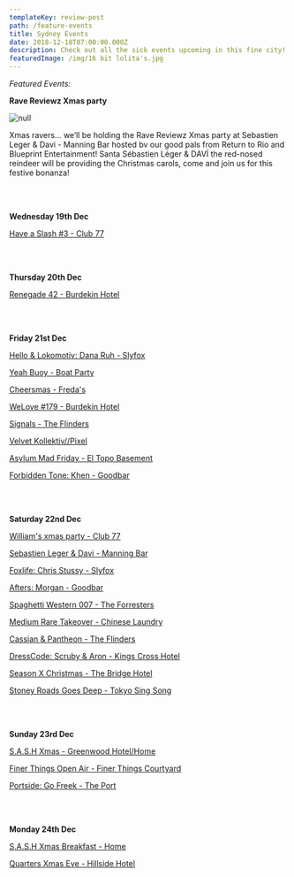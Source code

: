 ```yaml
---
templateKey: review-post
path: /feature-events
title: Sydney Events
date: 2018-12-18T07:00:00.000Z
description: Check out all the sick events upcoming in this fine city!
featuredImage: /img/16 bit lolita's.jpg
---
```

_Featured Events:_

**Rave Reviewz Xmas party**

![null](/img/48412254_777363849281300_4957484834839592960_o.jpg)

Xmas ravers... we’ll be holding the Rave Reviewz Xmas party at Sebastien Leger & Davi - Manning Bar hosted bv our good pals from Return to Rio and Blueprint Entertainment! Santa Sébastien Léger & DAVÍ the red-nosed reindeer will be providing the Christmas carols, come and join us for this festive bonanza!

<br><br>

**Wednesday 19th Dec**

[Have a Slash #3 - Club 77](https://www.facebook.com/events/593214184465530/)

<br><br>

**Thursday 20th Dec**

[Renegade 42 - Burdekin Hotel](https://www.facebook.com/events/518703488636774/)

<br><br>

**Friday 21st Dec**

[Hello & Lokomotiv: Dana Ruh - Slyfox](https://www.facebook.com/events/1358376364293143/)

[Yeah Buoy - Boat Party](https://www.facebook.com/events/1917002711682033/)

[Cheersmas - Freda's](https://www.facebook.com/events/207406616814080/)

[WeLove #179 - Burdekin Hotel](https://www.facebook.com/events/257956624877466/)

[Signals - The Flinders](https://www.facebook.com/events/577293166047669/)

[Velvet Kollektiv//Pixel](https://www.facebook.com/events/1227451174071872/)

[Asylum Mad Friday - El Topo Basement](https://www.facebook.com/events/313760646131135/)

[Forbidden Tone: Khen - Goodbar](https://www.facebook.com/events/742531209417462/)

<br><br>

**Saturday 22nd Dec**

[William's xmas party - Club 77](https://www.facebook.com/events/412264285979178/)

[Sebastien Leger & Davi - Manning Bar](https://www.facebook.com/events/2225167621035751/)

[Foxlife: Chris Stussy - Slyfox](https://www.facebook.com/events/617399352012888/)

[Afters: Morgan - Goodbar](https://www.facebook.com/events/361906781232100/)

[Spaghetti Western 007 - The Forresters](https://www.facebook.com/events/492935527781357/)

[Medium Rare Takeover - Chinese Laundry](https://www.facebook.com/events/275095689860011/)

[Cassian & Pantheon - The Flinders](https://www.facebook.com/events/333412117242353/)

[DressCode: Scruby & Aron - Kings Cross Hotel](https://www.facebook.com/events/1811437602298437/)

[Season X Christmas - The Bridge Hotel](https://www.facebook.com/events/309037546351023/)

[Stoney Roads Goes Deep - Tokyo Sing Song](https://www.facebook.com/events/2295184597380713/)

<br><br>

**Sunday 23rd Dec**

[S.A.S.H Xmas - Greenwood Hotel/Home](https://www.facebook.com/events/738000043221902/)

[Finer Things Open Air - Finer Things Courtyard](https://www.facebook.com/events/261227067928461/)

[Portside: Go Freek - The Port](https://www.facebook.com/events/199637324283026/)

<br><br>

**Monday 24th Dec**

[S.A.S.H Xmas Breakfast - Home](https://www.facebook.com/events/360816258011230/)

[Quarters Xmas Eve - Hillside Hotel](https://www.facebook.com/events/554415928356979/)
